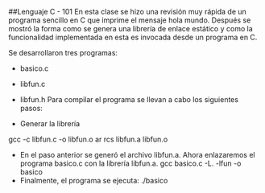 ##Lenguaje C - 101
En esta clase se hizo una revisión muy rápida de un programa sencillo en C que imprime el mensaje hola mundo. Después se mostró la forma como se genera una librería de enlace estático y como la funcionalidad implementada en esta es invocada desde un programa en C.

Se desarrollaron tres programas:

+ basico.c
+ libfun.c
+ libfun.h
Para compilar el programa se llevan a cabo los siguientes pasos:

+ Generar la librería
 
gcc -c libfun.c -o libfun.o
ar rcs libfun.a libfun.o

+ En el paso anterior se generó el archivo libfun.a. Ahora enlazaremos el programa basico.c con la librería libfun.a.
gcc basico.c -L. -lfun -o basico
+ Finalmente, el programa se ejecuta:
./basico
